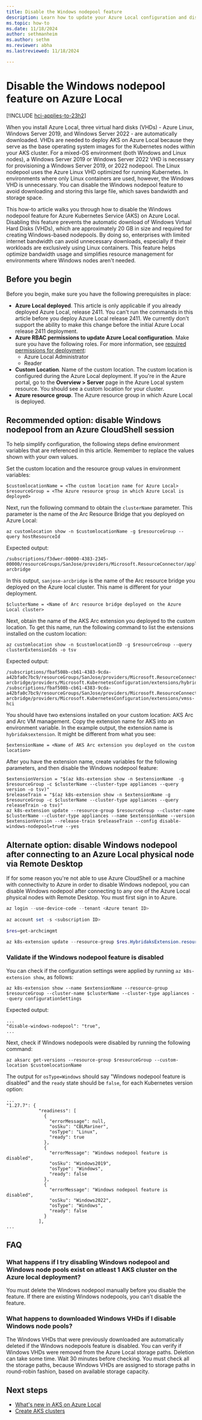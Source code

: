 ```yaml
---
title: Disable the Windows nodepool feature 
description: Learn how to update your Azure Local configuration and disable the Windows nodepool feature.
ms.topic: how-to
ms.date: 11/18/2024
author: sethmanheim
ms.author: sethm 
ms.reviewer: abha
ms.lastreviewed: 11/18/2024

---
```


# Disable the Windows nodepool feature on Azure Local

[!INCLUDE [hci-applies-to-23h2](includes/hci-applies-to-23h2.md)]

When you install Azure Local, three virtual hard disks (VHDs) - Azure Linux, Windows Server 2019, and Windows Server 2022 - are automatically downloaded. VHDs are needed to deploy AKS on Azure Local because they serve as the base operating system images for the Kubernetes nodes within your AKS cluster. For a mixed-OS environment (both Windows and Linux nodes), a Windows Server 2019 or Windows Server 2022 VHD is necessary for provisioning a Windows Server 2019, or 2022 nodepool. The Linux nodepool uses the Azure Linux VHD optimized for running Kubernetes. In environments where only Linux containers are used, however, the Windows VHD is unnecessary. You can disable the Windows nodepool feature to avoid downloading and storing this large file, which saves bandwidth and storage space.

This how-to article walks you through how to disable the Windows nodepool feature for Azure Kubernetes Service (AKS) on Azure Local. Disabling this feature prevents the automatic download of Windows Virtual Hard Disks (VHDs), which are approximately 20 GB in size and required for creating Windows-based nodepools. By doing so, enterprises with limited internet bandwidth can avoid unnecessary downloads, especially if their workloads are exclusively using Linux containers. This feature helps optimize bandwidth usage and simplifies resource management for environments where Windows nodes aren't needed.

## Before you begin

Before you begin, make sure you have the following prerequisites in place:

- **Azure Local deployed**. This article is only applicable if you already deployed Azure Local, release 2411. You can't run the commands in this article before you deploy Azure Local release 2411. We currently don't support the ability to make this change before the initial Azure Local release 2411 deployment.
- **Azure RBAC permissions to update Azure Local configuration**. Make sure you have the following roles. For more information, see [required permissions for deployment](/azure/azure-local/deploy/deployment-arc-register-server-permissions?tabs=powershell#assign-required-permissions-for-deployment):
  - Azure Local Administrator
  - Reader
- **Custom Location**. Name of the custom location. The custom location is configured during the Azure Local deployment. If you're in the Azure portal, go to the **Overview > Server** page in the Azure Local system resource. You should see a custom location for your cluster.
- **Azure resource group**. The Azure resource group in which Azure Local is deployed.

## Recommended option: disable Windows nodepool from an Azure CloudShell session

To help simplify configuration, the following steps define environment variables that are referenced in this article. Remember to replace the values shown with your own values.

Set the custom location and the resource group values in environment variables:

```azurecli
$customlocationName = <The custom location name for Azure Local>
$resourceGroup = <The Azure resource group in which Azure Local is deployed>
```

Next, run the following command to obtain the `clusterName` parameter. This parameter is the name of the Arc Resource Bridge that you deployed on Azure Local:

```azurecli
az customlocation show -n $customlocationName -g $resourceGroup --query hostResourceId
```

Expected output:

```output
/subscriptions/f3dwer-00000-4383-2345-00000/resourceGroups/SanJose/providers/Microsoft.ResourceConnector/appliances/sanjose-arcbridge
```

In this output, `sanjose-arcbridge` is the name of the Arc resource bridge you deployed on the Azure local cluster. This name is different for your deployment.

```azurecli
$clusterName = <Name of Arc resource bridge deployed on the Azure Local cluster>
```

Next, obtain the name of the AKS Arc extension you deployed to the custom location. To get this name, run the following command to list the extensions installed on the custom location:

```azurecli
az customlocation show -n $customlocationID -g $resourceGroup --query clusterExtensionIds -o tsv
```

Expected output:

```output
/subscriptions/fbaf508b-cb61-4383-9cda-a42bfa0c7bc9/resourceGroups/SanJose/providers/Microsoft.ResourceConnector/appliances/sanjose-arcbridge/providers/Microsoft.KubernetesConfiguration/extensions/hybridaksextension
/subscriptions/fbaf508b-cb61-4383-9cda-a42bfa0c7bc9/resourceGroups/SanJose/providers/Microsoft.ResourceConnector/appliances/sanjose-arcbridge/providers/Microsoft.KubernetesConfiguration/extensions/vmss-hci
```

You should have two extensions installed on your custom location: AKS Arc and Arc VM management. Copy the extension name for AKS into an environment variable. In the example output, the extension name is `hybridaksextension`. It might be different from what you see:

```azurecli
$extensionName = <Name of AKS Arc extension you deployed on the custom location>
```

After you have the extension name, create variables for the following parameters, and then disable the Windows nodepool feature:

```azurecli
$extensionVersion = "$(az k8s-extension show -n $extensionName  -g $resourceGroup -c $clusterName --cluster-type appliances --query version -o tsv)"
$releaseTrain = "$(az k8s-extension show -n $extensionName -g $resourceGroup -c $clusterName --cluster-type appliances --query releaseTrain -o tsv)"
az k8s-extension update --resource-group $resourceGroup --cluster-name $clusterName --cluster-type appliances --name $extensionName --version $extensionVersion --release-train $releaseTrain --config disable-windows-nodepool=true --yes
```

## Alternate option: disable Windows nodepool after connecting to an Azure Local physical node via Remote Desktop

If for some reason you're not able to use Azure CloudShell or a machine with connectivity to Azure in order to disable Windows nodepool, you can disable Windows nodepool after connecting to any one of the Azure Local physical nodes with Remote Desktop. You must first sign in to Azure.

```powershell
az login --use-device-code --tenant <Azure tenant ID>
 
az account set -s <subscription ID>
 
$res=get-archcimgmt
 
az k8s-extension update --resource-group $res.HybridaksExtension.resourceGroup --cluster-name $res.ResourceBridge.name --cluster-type appliances --name $res.HybridaksExtension.name --version $res.HybridaksExtension.version --release-train  $res.HybridaksExtension.releaseTrain --config disable-windows-nodepool=true --yes 
```

### Validate if the Windows nodepool feature is disabled

You can check if the configuration settings were applied by running `az k8s-extension show`, as follows:

```azurecli
az k8s-extension show --name $extensionName --resource-group $resourceGroup --cluster-name $clusterName --cluster-type appliances --query configurationSettings 
```

Expected output:

```output
...
"disable-windows-nodepool": "true",
...
```

Next, check if Windows nodepools were disabled by running the following command:

```azurecli
az aksarc get-versions --resource-group $resourceGroup --custom-location $customlocationName
```

The output for `osType=Windows` should say "Windows nodepool feature is disabled" and the `ready` state should be `false`, for each Kubernetes version option:

```output
...
"1.27.7": {
            "readiness": [
              {
                "errorMessage": null,
                "osSku": "CBLMariner",
                "osType": "Linux",
                "ready": true
              },
              {
                "errorMessage": "Windows nodepool feature is disabled",
                "osSku": "Windows2019",
                "osType": "Windows",
                "ready": false
              },
              {
                "errorMessage": "Windows nodepool feature is disabled",
                "osSku": "Windows2022",
                "osType": "Windows",
                "ready": false
              }
            ],
...
```

## FAQ

### What happens if I try disabling Windows nodepool and Windows node pools exist on atleast 1 AKS cluster on the Azure local deployment?

You must delete the Windows nodepool manually before you disable the feature. If there are existing Windows nodepools, you can't disable the feature.

### What happens to downloaded Windows VHDs if I disable Windows node pools?

The Windows VHDs that were previously downloaded are automatically deleted if the Windows nodepools feature is disabled. You can verify if Windows VHDs were removed from the Azure Local storage paths. Deletion can take some time. Wait 30 minutes before checking. You must check all the storage paths, because Windows VHDs are assigned to storage paths in round-robin fashion, based on available storage capacity.

## Next steps

- [What's new in AKS on Azure Local](aks-overview.md)
- [Create AKS clusters](aks-create-clusters-cli.md)

